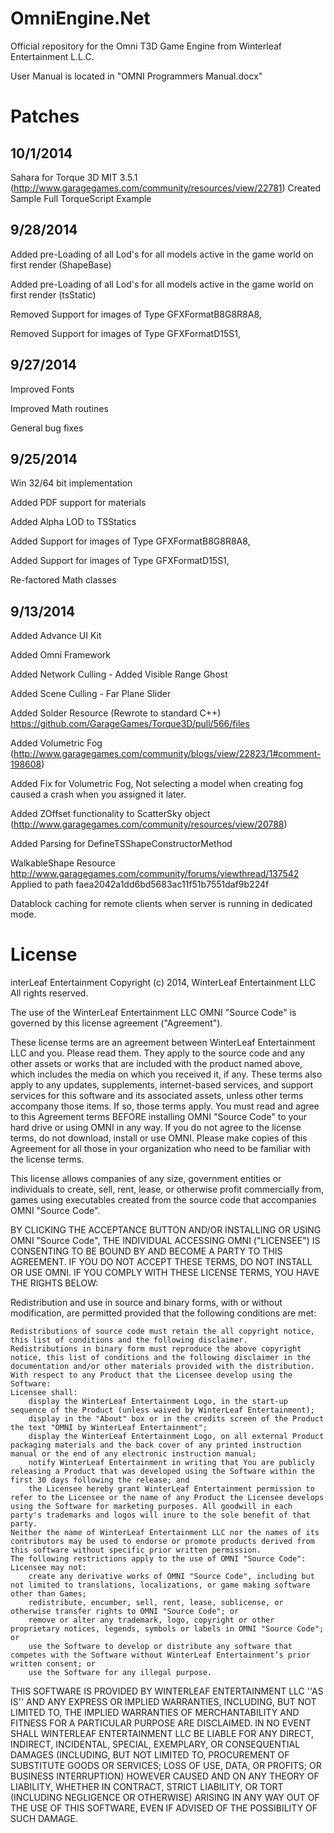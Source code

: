 OmniEngine.Net
==============

Official repository for the Omni T3D Game Engine from Winterleaf Entertainment L.L.C.

User Manual is located in "OMNI Programmers Manual.docx"

Patches
=======
10/1/2014
---------

Sahara for Torque 3D MIT 3.5.1 (http://www.garagegames.com/community/resources/view/22781)
Created Sample Full TorqueScript Example

9/28/2014
---------
Added pre-Loading of all Lod's for all models active in the game world on first render (ShapeBase)

Added pre-Loading of all Lod's for all models active in the game world on first render (tsStatic)

Removed Support for images of Type GFXFormatB8G8R8A8,

Removed Support for images of Type GFXFormatD15S1,

9/27/2014
---------

Improved Fonts

Improved Math routines

General bug fixes


9/25/2014
--------------------------------------------------------------------------------------------
Win 32/64 bit implementation

Added PDF support for materials

Added Alpha LOD to TSStatics

Added Support for images of Type GFXFormatB8G8R8A8,

Added Support for images of Type GFXFormatD15S1,

Re-factored Math classes

9/13/2014
--------------------------------------------------------------------------------------------
Added Advance UI Kit

Added Omni Framework

Added Network Culling - Added Visible Range Ghost

Added Scene Culling - Far Plane Slider

Added Solder Resource (Rewrote to standard C++) https://github.com/GarageGames/Torque3D/pull/566/files

Added Volumetric Fog (http://www.garagegames.com/community/blogs/view/22823/1#comment-198608)

Added Fix for Volumetric Fog, Not selecting a model when creating fog caused a crash when you assigned it later.

Added ZOffset functionality to ScatterSky object (http://www.garagegames.com/community/resources/view/20788)

Added Parsing for DefineTSShapeConstructorMethod

WalkableShape Resource http://www.garagegames.com/community/forums/viewthread/137542 Applied to path faea2042a1dd6bd5683ac11f51b7551daf9b224f

Datablock caching for remote clients when server is running in dedicated mode.

License
=======
interLeaf Entertainment
Copyright (c) 2014, WinterLeaf Entertainment LLC
All rights reserved.

The use of the WinterLeaf Entertainment LLC OMNI "Source Code" is governed by this license agreement ("Agreement").

These license terms are an agreement between WinterLeaf Entertainment LLC and you.  Please read them. They apply to the source code and any other assets or works that are included with the product named above, which includes the media on which you received it, if any. These terms also apply to any updates, supplements, internet-based services, and support services for this software and its associated assets, unless other terms accompany those items. If so, those terms apply. You must read and agree to this Agreement terms BEFORE installing OMNI "Source Code" to your hard drive or using OMNI in any way. If you do not agree to the license terms, do not download, install or use OMNI. Please make copies of this Agreement for all those in your organization who need to be familiar with the license terms.

This license allows companies of any size, government entities or individuals to create, sell, rent, lease, or otherwise profit commercially from, games using executables created from the source code that accompanies OMNI "Source Code".

BY CLICKING THE ACCEPTANCE BUTTON AND/OR INSTALLING OR USING OMNI "Source Code", THE INDIVIDUAL ACCESSING OMNI ("LICENSEE") IS CONSENTING TO BE BOUND BY AND BECOME A PARTY TO THIS AGREEMENT. IF YOU DO NOT ACCEPT THESE TERMS, DO NOT INSTALL OR USE OMNI. IF YOU COMPLY WITH THESE LICENSE TERMS, YOU HAVE THE RIGHTS BELOW:

Redistribution and use in source and binary forms, with or without modification, are permitted provided that the following conditions are met:

    Redistributions of source code must retain the all copyright notice, this list of conditions and the following disclaimer.
    Redistributions in binary form must reproduce the above copyright notice, this list of conditions and the following disclaimer in the documentation and/or other materials provided with the distribution.
    With respect to any Product that the Licensee develop using the Software:
    Licensee shall:
        display the WinterLeaf Entertainment Logo, in the start-up sequence of the Product (unless waived by WinterLeaf Entertainment);
        display in the "About" box or in the credits screen of the Product the text "OMNI by WinterLeaf Entertainment";
        display the WinterLeaf Entertainment Logo, on all external Product packaging materials and the back cover of any printed instruction manual or the end of any electronic instruction manual;
        notify WinterLeaf Entertainment in writing that You are publicly releasing a Product that was developed using the Software within the first 30 days following the release; and
        the Licensee hereby grant WinterLeaf Entertainment permission to refer to the Licensee or the name of any Product the Licensee develops using the Software for marketing purposes. All goodwill in each party's trademarks and logos will inure to the sole benefit of that party.
    Neither the name of WinterLeaf Entertainment LLC nor the names of its contributors may be used to endorse or promote products derived from this software without specific prior written permission.
    The following restrictions apply to the use of OMNI "Source Code":
    Licensee may not:
        create any derivative works of OMNI "Source Code", including but not limited to translations, localizations, or game making software other than Games;
        redistribute, encumber, sell, rent, lease, sublicense, or otherwise transfer rights to OMNI "Source Code"; or
        remove or alter any trademark, logo, copyright or other proprietary notices, legends, symbols or labels in OMNI "Source Code"; or
        use the Software to develop or distribute any software that competes with the Software without WinterLeaf Entertainment’s prior written consent; or
        use the Software for any illegal purpose.

THIS SOFTWARE IS PROVIDED BY WINTERLEAF ENTERTAINMENT LLC ''AS IS'' AND ANY EXPRESS OR IMPLIED WARRANTIES, INCLUDING, BUT NOT LIMITED TO, THE IMPLIED WARRANTIES OF MERCHANTABILITY AND FITNESS FOR A PARTICULAR PURPOSE ARE DISCLAIMED. IN NO EVENT SHALL WINTERLEAF ENTERTAINMENT LLC BE LIABLE FOR ANY DIRECT, INDIRECT, INCIDENTAL, SPECIAL, EXEMPLARY, OR CONSEQUENTIAL DAMAGES (INCLUDING, BUT NOT LIMITED TO, PROCUREMENT OF SUBSTITUTE GOODS OR SERVICES; LOSS OF USE, DATA, OR PROFITS; OR BUSINESS INTERRUPTION) HOWEVER CAUSED AND ON ANY THEORY OF LIABILITY, WHETHER IN CONTRACT, STRICT LIABILITY, OR TORT (INCLUDING NEGLIGENCE OR OTHERWISE) ARISING IN ANY WAY OUT OF THE USE OF THIS SOFTWARE, EVEN IF ADVISED OF THE POSSIBILITY OF SUCH DAMAGE. 

